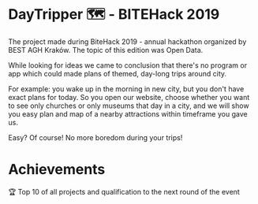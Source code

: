 # DayTripper :world_map: - BITEHack 2019

The project made during BiteHack 2019 - annual hackathon organized by BEST AGH Kraków.
The topic of this edition was Open Data.

While looking for ideas we came to conclusion that there's no program or app which could made plans of themed, day-long trips around city.

For example: you wake up in the morning in new city, but you don't have exact plans for today. So you open our website, choose whether you want to see only churches or only museums that day in a city, and we will show you easy plan and map of a nearby attractions within timeframe you gave us.

Easy? Of course!
No more boredom during your trips!

# Achievements

:trophy: Top 10 of all projects and qualification to the next round of the event
